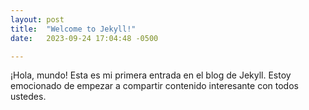 ```yaml
---
layout: post
title:  "Welcome to Jekyll!"
date:   2023-09-24 17:04:48 -0500

---
```

¡Hola, mundo! Esta es mi primera entrada en el blog de Jekyll. Estoy emocionado de empezar a compartir contenido interesante con todos ustedes.
